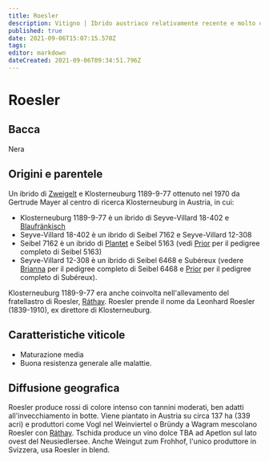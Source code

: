 ```yaml
---
title: Roesler
description: Vitigno | Ibrido austriaco relativamente recente e molto colorato
published: true
date: 2021-09-06T15:07:15.570Z
tags: 
editor: markdown
dateCreated: 2021-09-06T09:34:51.796Z
---
```


# Roesler

## Bacca
Nera

## Origini e parentele
Un ibrido di [Zweigelt](vitigni/bacca-nera/zweigelt) e Klosterneuburg 1189-9-77 ottenuto nel 1970 da Gertrude Mayer al centro di ricerca Klosterneuburg in Austria, in cui:

- Klosterneuburg 1189-9-77 è un ibrido di Seyve-Villard 18-402 e [Blaufränkisch](/vitigni/Austria/blaufrankisch)
- Seyve-Villard 18-402 è un ibrido di Seibel 7162 e Seyve-Villard 12-308
- Seibel 7162 è un ibrido di [Plantet](/vitigni/plantet) e Seibel 5163 (vedi [Prior](/vitigni/prior) per il pedigree completo di Seibel 5163)
- Seyve-Villard 12-308 è un ibrido di Seibel 6468 e Subéreux (vedere [Brianna](/vitigni/brianna) per il pedigree completo di Seibel 6468 e [Prior](/vitigni/prior) per il pedigree completo di Subéreux).

Klosterneuburg 1189-9-77 era anche coinvolta nell'allevamento del fratellastro di Roesler, [Ráthay](/vitigni/Austria/rathay).  Roesler prende il nome da Leonhard Roesler (1839-1910), ex direttore di Klosterneuburg.

## Caratteristiche viticole
- Maturazione media
- Buona resistenza generale alle malattie.

## Diffusione geografica
Roesler produce rossi di colore intenso con tannini moderati, ben adatti all'invecchiamento in botte. Viene piantato in Austria su circa 137 ha (339 acri) e produttori come Vogl nel Weinviertel o Bründy a Wagram mescolano Roesler con [Ráthay](/vitigni/Austria/rathay). Tschida produce un vino dolce TBA ad Apetlon sul lato ovest del Neusiedlersee. Anche Weingut zum Frohhof, l'unico produttore in Svizzera, usa Roesler in blend.